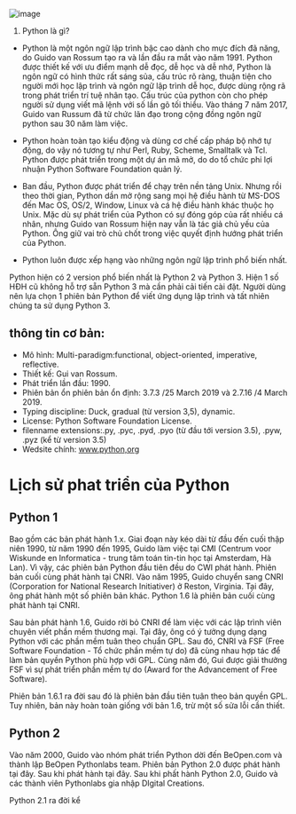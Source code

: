 ![image](https://user-images.githubusercontent.com/111720261/189841994-4a0b62d7-39c2-41d0-8782-38d8277cda5d.png)

1. Python là gì?
* Python là một ngôn ngữ lập trình bậc cao dành cho mực đích đã năng, do Guido van Rossum tạo ra và lần đầu ra mắt vào năm 1991.
Python được thiết kế với ưu điểm mạnh dễ đọc, dễ học và dễ nhớ, Python là ngôn ngữ có hình thức rất sáng sủa, cấu trúc  rõ ràng, thuận tiện cho người mới học lập trình và ngôn ngữ lập trình dễ học, được dùng rộng rã trong phát triển trí tuệ nhân tạo. Cấu trúc của python còn cho phép người sử dụng viết mã lệnh với số lần gõ tối thiểu. Vào tháng 7 năm 2017, Guido van Russum đã từ chức lãn đạo trong cộng đồng ngôn ngữ python sau 30 năm làm việc.

* Python hoàn toàn tạo kiểu động và dùng cơ chế cấp pháp bộ nhớ tự động, do vậy nó tương tự như Perl, Ruby, Scheme, Smalltalk và Tcl.
Python được phát triển trong một dự án mã mở, do do tổ chức phi lợi nhuận Python Software Foundation quản lý.
* Ban đầu, Python được phát triển để chạy trên nền tảng Unix. Nhưng rồi theo thời gian, Python dần mở rộng sang mọi hệ điều hành từ MS-DOS đến Mac OS, OS/2, Window, Linux và cá hệ điều hành khác thuộc họ Unix. Mặc dù sự phát triển của Python có sự đóng góp của rất nhiều cá nhân, nhưng Guido van Rossum hiện nay vẫn là tác giả chủ yếu của Python. Ông giữ  vai trò chủ chốt trong việc quyết định hướng phát triển của Python.
* Python luôn được xếp hạng vào những ngôn ngữ lập trình phổ biến nhất.

Python hiện có 2  version phổ biến nhất là Python 2 và Python 3. Hiện 1 số HĐH cũ không hỗ trợ  sẵn Python 3  mà cần phải cải tiến cài đặt. Người dùng nên lựa chọn 1 phiên bản Python để viết ứng dụng lập trình và tất nhiên chúng ta sử dụng Python 3.

## thông tin cơ bản:
* Mô hình: Multi-paradigm:functional, object-oriented, imperative, reflective.
* Thiết kế: Gui van Rossum.
* Phát triển lần đầu: 1990.
* Phiên bản ổn phiên bản ổn định: 3.7.3 /25 March 2019 và 2.7.16 /4 March 2019.
* Typing discipline: Duck, gradual (từ version 3,5), dynamic.
* License: Python Software Foundation License.
* filenname extensions:.py, .pyc, .pyd, .pyo (từ đầu tới version 3.5), .pyw, .pyz (kể từ version 3.5)
* Wedsite chính: www.python,org

# Lịch sử phat triển của Python 
## Python 1
Bao gồm các bản phát hành 1.x. Giai đoạn này kéo dài từ đầu đến cuối thập niên 1990, từ năm 1990 đến 1995, Guido làm việc tại CMI (Centrum voor Wiskunde en Informatica - trung tâm toán tin-tin học  tại Amsterdam, Hà Lan). Vì vậy, các  phiên bản Python đầu tiên đều do CWI phát hành. Phiên bản cuối cùng phát hành tại CNRI.
Vào năm 1995, Guido chuyển sang CNRI (Corporation for National Research Initiativer) ở Reston, Virginia. Tại đây, ông phát hành một số phiên bản khác. Python 1.6 là phiên bản cuối cùng phát hành tại CNRI.

Sau bản phát hành 1.6, Guido rời bỏ CNRI để làm việc với các lập trình viên chuyên viết phần mềm thương mại. Tại đây, ông có ý tưởng dụng dạng Python với các phần mềm tuân theo chuẩn GPL. Sau đó, CNRI và FSF (Free Software Foundation - Tổ chức phần mềm tự do) đã cùng nhau hợp tác để làm bản quyền Python phù hợp với GPL. Cùng năm đó, Gui  được giải thưởng FSF vì sự phát triển phần mềm tự do (Award for the Advancement of Free Software).

Phiên bản 1.6.1 ra đời sau đó là phiên bản đầu tiên tuân theo bản quyền GPL. Tuy nhiên, bản này hoàn toàn giống với bản 1.6, trừ một số sửa lỗi cần thiết.
## Python 2
Vào năm 2000, Guido vào nhóm  phát triển Python dời đến BeOpen.com và thành lập BeOpen Pythonlabs team. Phiên bản  Python 2.0 được phát hành tại đây. Sau khi phát hành tại đây. Sau khi phất hành Python 2.0, Guido và các thành viên Pythonlabs gia nhập DIgital Creations.

Python 2.1 ra đời kể 

